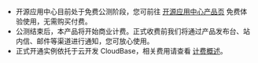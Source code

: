 
- 开源应用中心目前处于免费公测阶段，您可前往 [开源应用中心产品页](https://app.cloud.tencent.com/) 免费体验使用，无需购买付费。
- 公测结束后，本产品将开始商业计费。正式收费前我们将通过产品发布台、站内信、邮件等渠道进行通知，您可放心使用。
- 正式开通实例依托于云开发 CloudBase，相关费用请查看 [计费概述](https://cloud.tencent.com/document/product/876/39095)。
